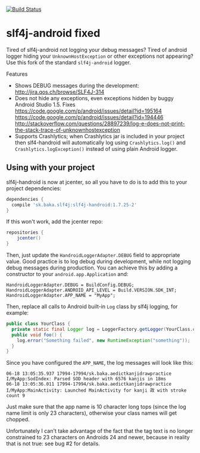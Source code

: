 [![Build Status](https://travis-ci.org/mvysny/slf4j-handroid.svg?branch=master)](https://travis-ci.org/mvysny/slf4j-handroid)

# slf4j-android fixed

Tired of slf4j-android not logging your debug messages? Tired of android logger hiding your `UnknownHostException`
or other exceptions not appearing? Use this fork of the standard `slf4j-android` logger.

Features

* Shows DEBUG messages during the development: http://jira.qos.ch/browse/SLF4J-314
* Does not hide any exceptions, even exceptions hidden by buggy Android Studio 1.5. Fixes https://code.google.com/p/android/issues/detail?id=195164 https://code.google.com/p/android/issues/detail?id=194446 http://stackoverflow.com/questions/28897239/log-e-does-not-print-the-stack-trace-of-unknownhostexception
* Supports Crashlytics; when Crashlytics jar is included in your project then slf4-handroid will
  automatically log using `Crashlytics.log()` and `Crashlytics.logException()` instead of using plain Android logger.

## Using with your project

slf4j-handroid is now at jcenter, so all you have to do is to add this to your project dependencies:
```groovy
dependencies {
  compile 'sk.baka.slf4j:slf4j-handroid:1.7.25-2'
}
```

If this won't work, add the jcenter repo:
```groovy
repositories {
    jcenter()
}
```

Then, just update the `HandroidLoggerAdapter.DEBUG` field to appropriate value. Good practice is to log debug during development,
while not logging debug messages during production. You can achieve this by adding a constructor to your `android.app.Application` and:

```
HandroidLoggerAdapter.DEBUG = BuildConfig.DEBUG;
HandroidLoggerAdapter.ANDROID_API_LEVEL = Build.VERSION.SDK_INT;
HandroidLoggerAdapter.APP_NAME = "MyApp";
```

Then, replace all calls to Android built-in `Log` class by slf4j logging, for example:

```java
public class YourClass {
  private static final Logger log = LoggerFactory.getLogger(YourClass.class);
  public void foo() {
    log.error("Something failed", new RuntimeException("something"));
  }
}
```

Since you have configured the `APP_NAME`, the log messages will look like this:

```
06-18 13:05:35.937 17994-17994/sk.baka.aedictkanjidrawpractice I/MyApp:SodIndex: Parsed SOD header with 6576 kanjis in 18ms
06-18 13:05:36.011 17994-17994/sk.baka.aedictkanjidrawpractice I/MyApp:MainActivity: Launched MainActivity for kanji 政 with stroke count 9
```
Just make sure that the app name is 10 character long tops (since the log name limit is only 23 characters),
otherwise your class names will get chopped.

Unfortunately I can't take advantage of the fact that the tag text is no longer constrained to 23 characters on Androids
24 and newer, because in reality that is not true: see bug #2 for details.
